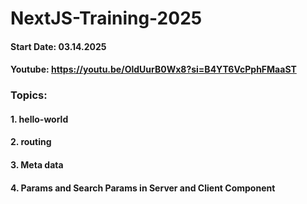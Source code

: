 # NextJS-Training-2025
#### Start Date: 03.14.2025
#### Youtube: https://youtu.be/OldUurB0Wx8?si=B4YT6VcPphFMaaST
### Topics:
#### 1. hello-world
#### 2. routing
#### 3. Meta data
#### 4. Params and Search Params in Server and Client Component